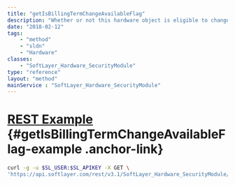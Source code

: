 ```yaml
---
title: "getIsBillingTermChangeAvailableFlag"
description: "Whether or not this hardware object is eligible to change to term billing."
date: "2018-02-12"
tags:
    - "method"
    - "sldn"
    - "Hardware"
classes:
    - "SoftLayer_Hardware_SecurityModule"
type: "reference"
layout: "method"
mainService : "SoftLayer_Hardware_SecurityModule"
---
```


# [REST Example](#getIsBillingTermChangeAvailableFlag-example) <a href="/article/rest/"><i class="fas fa-question"></i></a> {#getIsBillingTermChangeAvailableFlag-example .anchor-link} 
```bash
curl -g -u $SL_USER:$SL_APIKEY -X GET \
'https://api.softlayer.com/rest/v3.1/SoftLayer_Hardware_SecurityModule/{SoftLayer_Hardware_SecurityModuleID}/getIsBillingTermChangeAvailableFlag'
```

